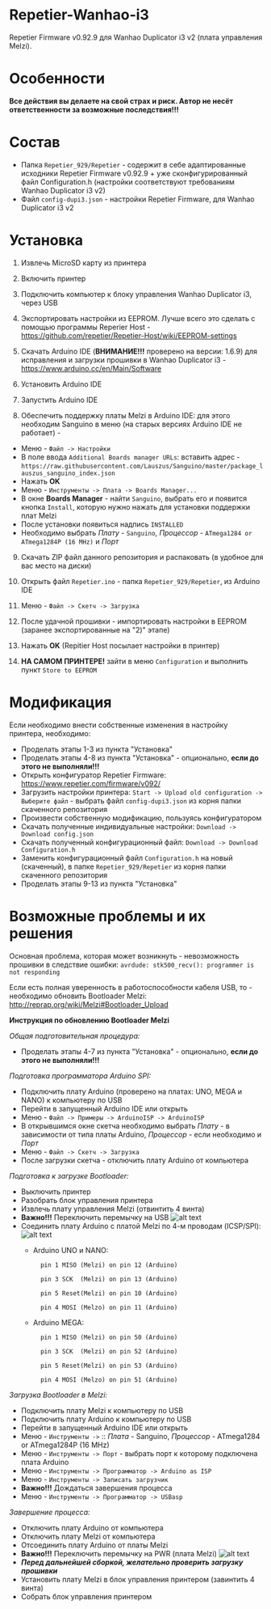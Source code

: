 # Repetier-Wanhao-i3
Repetier Firmware v0.92.9 для Wanhao Duplicator i3 v2 (плата управления Melzi).

# Особенности
**Все действия вы делаете на свой страх и риск. Автор не несёт ответственности за возможные последствия!!!**

# Состав

 * Папка `Repetier_929/Repetier` - содержит в себе адаптированные исходники Repetier Firmware v0.92.9 + уже сконфигурированный файл Configuration.h (настройки соответствуют требованиям Wanhao Duplicator i3 v2)
 * Файл `config-dupi3.json` - настройки Repetier Firmware, для Wanhao Duplicator i3 v2

# Установка
1) Извлечь MicroSD карту из принтера

2) Включить принтер

3) Подключить компьютер к блоку управления Wanhao Duplicator i3, через USB

4) Экспортировать настройки из EEPROM. Лучше всего это сделать с помощью программы Reperier Host - https://github.com/repetier/Repetier-Host/wiki/EEPROM-settings

5) Скачать Arduino IDE (**ВНИМАНИЕ!!!** проверено на версии: 1.6.9) для исправления и загрузки прошивки в Wanhao Duplicator i3 - https://www.arduino.cc/en/Main/Software

6) Установить Arduino IDE

7) Запустить Arduino IDE

8) Обеспечить поддержку платы Melzi в Arduino IDE: для этого необходим Sanguino в меню (на старых версиях Arduino IDE не работает) -

  * Меню - `Файл -> Настройки`
  * В поле ввода `Additional Boards manager URLs`: вставить адрес - `https://raw.githubusercontent.com/Lauszus/Sanguino/master/package_lauszus_sanguino_index.json`
  * Нажать **OK**
  * Меню - `Инструменты -> Плата -> Boards Manager...`
  * В окне **Boards Manager** - найти `Sanguino`, выбрать его и появится кнопка `Install`, которую нужно нажать для установки поддержки плат Melzi
  * После установки появиться надпись `INSTALLED`
  * Необходимо выбрать _Плату_ - `Sanguino`, _Процессор_ - `ATmega1284 or ATmega1284P (16 MHz)` и _Порт_

9) Скачать ZIP файл данного репозитория и распаковать (в удобное для вас место на диски)

10) Открыть файл `Repetier.ino` - папка `Repetier_929/Repetier`, из Arduino IDE

11) Меню - `Файл -> Скетч -> Загрузка`

12) После удачной прошивки - импортировать настройки в EEPROM (заранее экспортированные на "2)" этапе)

13) Hажать **OK** (Repitier Host посылает настройки в принтер)

14) **НА САМОМ ПРИНТЕРЕ!** зайти в меню `Configuration` и выполнить пункт `Store to EEPROM`

# Модификация
Если необходимо внести собственные изменения в настройку принтера, необходимо:

 * Проделать этапы 1-3 из пункта "Установка"
 * Проделать этапы 4-8 из пункта "Установка" - опционально, **если до этого не выполняли!!!**
 * Открыть конфигуратор Repetier Firmware: https://www.repetier.com/firmware/v092/
 * Загрузить настройки принтера: `Start -> Upload old configuration -> Выберите файл` - выбрать файл `config-dupi3.json` из корня папки скаченного репозитория
 * Произвести собственную модификацию, пользуясь конфигуратором
 * Скачать полученные индивидуальные настройки: `Download -> Download config.json`
 * Скачать полученный конфигурационный файл: `Download -> Download Configuration.h`
 * Заменить конфигурационный файл `Configuration.h` на новый (скаченный), в папке `Repetier_929/Repetier` из корня папки скаченного репозитория
 * Проделать этапы 9-13 из пункта "Установка"
 
# Возможные проблемы и их решения
Основная проблема, которая может возникнуть - невозможность прошивки в следствие ошибки: `avrdude: stk500_recv(): programmer is not responding`

 Если есть полная уверенность в работоспособности кабеля USB, то - необходимо обновить Bootloader Melzi: http://reprap.org/wiki/Melzi#Bootloader_Upload
 
 **Инструкция по обновлению Bootloader Melzi**
 
 _Общая подготовительная процедура:_
 
  * Проделать этапы 4-7 из пункта "Установка" - опционально, **если до этого не выполняли!!!**
  
_Подготовка программатора Arduino SPI:_
 
  * Подключить плату Arduino (проверено на платах: UNO, MEGA и NANO) к компьютеру по USB
  * Перейти в запущенный Arduino IDE или открыть
  * Меню - `Файл -> Примеры -> ArduinoISP -> ArduinoISP`
  * В открывшимся окне скетча необходимо выбрать _Плату_ - в зависимости от типа платы Arduino, _Процессор_ - если необходимо и _Порт_
  * Меню - `Файл -> Скетч -> Загрузка`
  * После загрузки скетча - отключить плату Arduino от компьютера
 
_Подготовка к загрузке Bootloader:_
 
  * Выключить принтер
  * Разобрать блок управления принтера
  * Извлечь плату управления Melzi (отвинтить 4 винта)
  * **Важно!!!** Переключить перемычку на USB
 ![alt text](https://github.com/lavstudia/Repetier-Wanhao-i3/blob/master/img/SW_USB.png "USB перемычка")
  * Соединить плату Arduino c платой Melzi по 4-м проводам (ICSP/SPI):
 ![alt text](https://github.com/lavstudia/Repetier-Wanhao-i3/blob/master/img/ICSP.png "ICSP интерфейс")
    - Arduino UNO и NANO:
     
 			pin 1 MISO (Melzi) on pin 12 (Arduino)
 			  
  			pin 3 SCK  (Melzi) on pin 13 (Arduino)
 
  			pin 5 Reset(Melzi) on pin 10 (Arduino)
  				
  			pin 4 MOSI (Melzo) on pin 11 (Arduino)
  				
  	- Arduino MEGA:
  		
 			pin 1 MISO (Melzi) on pin 50 (Arduino)
 				 
  			pin 3 SCK  (Melzi) on pin 52 (Arduino)
  				
  			pin 5 Reset(Melzi) on pin 53 (Arduino)
  				
  			pin 4 MOSI (Melzo) on pin 51 (Arduino)
  				
_Загрузка Bootloader в Melzi:_
 
 * Подключить плату Melzi к компьютеру по USB
 * Подключить плату Arduino к компьютеру по USB
 * Перейти в запущенный Arduino IDE или открыть
 * Меню - `Инструменты ->` :: _Плата_ - Sanguino, _Процессор_ - ATmega1284 or ATmega1284P (16 MHz)
 * Меню - `Инструменты -> Порт` - выбрать порт к которому подключена плата Arduino
 * Меню - `Инструменты -> Программатор -> Arduino as ISP`
 * Меню - `Инструменты -> Записать загрузчик`
 * **Важно!!!** Дождаться завершения процесса
 * Меню - `Инструменты -> Программатор -> USBasp`
 
_Завершение процесса:_
 
 * Отключить плату Arduino от компьютера
 * Отключить плату Melzi от компьютера
 * Отсоединить плату Arduino от платы Melzi
 * **Важно!!!** Переключить перемычку на PWR (плата Melzi)
 ![alt text](https://github.com/lavstudia/Repetier-Wanhao-i3/blob/master/img/SW_PWR.png "PWR перемычка")
 * **_Перед дальнейшей сборкой, желательно проверить загрузку прошивки_**
 * Установить плату Melzi в блок управления принтером (завинтить 4 винта)
 * Собрать блок управления принтером
